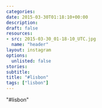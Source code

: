 ```yaml
---
categories:
date: 2015-03-30T01:18:10+00:00
description:
draft: false
resources:
- src: 2015-03-30_01-18-10_UTC.jpg
  name: "header"
layout: instagram
options:
  unlisted: false
stories:
subtitle:
title: "#lisbon"
tags: ["lisbon"]
---
```


"#lisbon"
